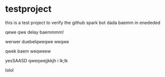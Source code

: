 # testproject
this is a test project to verify the github spark bot
dada
baemm
 in enededed
 
 qewe qwe
delay
 baemmmm!
 
werwer
duebelqweqwe
weqwe

qwek
baem
weqweew


yesSAASD
qweqwejjkkjh
i
lk;lk

lolol

